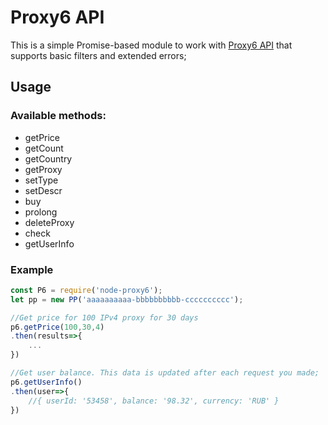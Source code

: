 # Proxy6 API

This is a simple Promise-based module to work with [Proxy6 API](https://proxy6.net/developers) that supports basic filters and extended errors;

## Usage
### Available methods:
* getPrice
* getCount
* getCountry
* getProxy
* setType
* setDescr
* buy
* prolong
* deleteProxy
* check
* getUserInfo

### Example
```javascript
const P6 = require('node-proxy6');
let pp = new PP('aaaaaaaaaa-bbbbbbbbbb-cccccccccc');

//Get price for 100 IPv4 proxy for 30 days
p6.getPrice(100,30,4)
.then(results=>{
    ...
})

//Get user balance. This data is updated after each request you made;
p6.getUserInfo()
.then(user=>{
	//{ userId: '53458', balance: '98.32', currency: 'RUB' }
})
```